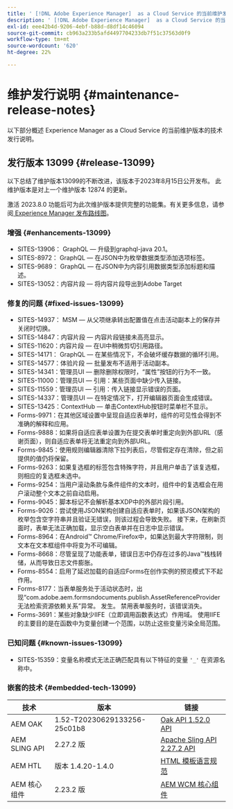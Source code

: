 ```yaml
---
title: ' [!DNL Adobe Experience Manager]  as a Cloud Service 的当前维护发行说明。'
description: ' [!DNL Adobe Experience Manager]  as a Cloud Service 的当前维护发行说明。'
exl-id: eee42b4d-9206-4ebf-b88d-d8df14c46094
source-git-commit: cb963a233b5afd4497704233db7f51c37563d0f9
workflow-type: tm+mt
source-wordcount: '620'
ht-degree: 22%

---
```


# 维护发行说明 {#maintenance-release-notes}

以下部分概述 Experience Manager as a Cloud Service 的当前维护版本的技术发行说明。

## 发行版本 13099 {#release-13099}

以下总结了维护版本13099的不断改进，该版本于2023年8月15日公开发布。 此维护版本是对上一个维护版本 12874 的更新。

激活 2023.8.0 功能后可为此次维护版本提供完整的功能集。有关更多信息，请参阅[ Experience Manager 发布路线图](https://experienceleague.adobe.com/docs/experience-manager-release-information/aem-release-updates/update-releases-roadmap.html)。

### 增强 {#enhancements-13099}

- SITES-13906： GraphQL — 升级到graphql-java 20.1。
- SITES-8972： GraphQL — 在JSON中为枚举数据类型添加选项标签。
- SITES-9689： GraphQL — 在JSON中为内容引用数据类型添加标题和描述。
- SITES-13052：内容片段 — 将内容片段导出到Adobe Target

### 修复的问题 {#fixed-issues-13099}

- SITES-14937： MSM — 从父项继承转出配置值在点击活动副本上的保存并关闭时切换。
- SITES-14847：内容片段 — 内容片段链接未高亮显示。
- SITES-11620：内容片段 — 在UI中稍微剪切引用路径。
- SITES-14171： GraphQL — 在某些情况下，不会破坏缓存数据的循环引用。
- SITES-14577：体验片段 — 批量发布不适用于活动副本。
- SITES-14341：管理员UI — 删除删除权限时，“属性”按钮的行为不一致。
- SITES-11000：管理员UI — 引用：某些页面中缺少传入链接。
- SITES-11559：管理员UI — 引用：传入链接显示错误的页面。
- SITES-14337：管理员UI — 在特定情况下，打开编辑器页面会生成错误。
- SITES-13425：ContextHub — 单击ContextHub按钮时菜单栏不显示。
- Forms-9971：在其他区域设置中呈现自适应表单时，组件的可见性会得到不准确的解释和应用。
- Forms-9888：如果将自适应表单设置为在提交表单时重定向到外部URL（感谢页面），则自适应表单将无法重定向到外部URL。
- Forms-9845：使用规则编辑器清除下拉列表后，尽管假定存在清除，但之前提供的值仍将保留。
- Forms-9263：如果复选框的标签包含特殊字符，并且用户单击了该复选框，则相应的复选框未选中。
- Forms-9254：当用户滚动条款与条件组件的文本时，组件中的复选框会在用户滚动整个文本之前自动启用。
- Forms-9045：脚本标记不会解析基本XDP中的外部片段引用。
- Forms-9026：尝试使用JSON架构创建自适应表单时，如果该JSON架构的枚举包含空字符串并且验证无错误，则该过程会导致失败。 接下来，在刷新页面时，表单无法正确加载，显示空白表单并在日志中显示错误。
- Forms-8964：在Android™ Chrome/Firefox中，如果达到最大字符限制，则文本在文本框组件中将变为不可编辑。
- Forms-8668：尽管呈现了功能表单，错误日志中仍存在过多的Java™栈栈转储，从而导致日志文件膨胀。
- Forms-8554：启用了延迟加载的自适应Forms在创作实例的预览模式下不起作用。
- Forms-8177：当表单服务处于活动状态时，出现“com.adobe.aem.formsndocuments.publish.AssetReferenceProvider无法检索资源依赖关系”异常。 发生。 禁用表单服务时，该错误消失。
- Forms-3691：某些对象缺少IIFE（立即调用函数表达式）作用域。 使用IIFE的主要目的是在函数中为变量创建一个范围，以防止这些变量污染全局范围。


### 已知问题 {#known-issues-13099}

- SITES-15359：变量名称模式无法正确匹配具有以下特征的变量 ```'_'``` 在资源名称中。

### 嵌套的技术 {#embedded-tech-13099}

| 技术 | 版本 | 链接 |
|---|---|---|
| AEM OAK | 1.52-T20230629133256-25c01b8 | [Oak API 1.52.0 API](https://www.javadoc.io/doc/org.apache.jackrabbit/oak-api/1.52.0/index.html) |
| AEM SLING API | 2.27.2 版 | [Apache Sling API 2.27.2 API](https://www.javadoc.io/doc/org.apache.sling/org.apache.sling.api/latest/index.html) |
| AEM HTL | 版本 1.4.20-1.4.0 | [HTML 模板语言规范](https://github.com/adobe/htl-spec) |
| AEM 核心组件 | 2.23.2 版 | [AEM WCM 核心组件](https://github.com/adobe/aem-core-wcm-components) |
